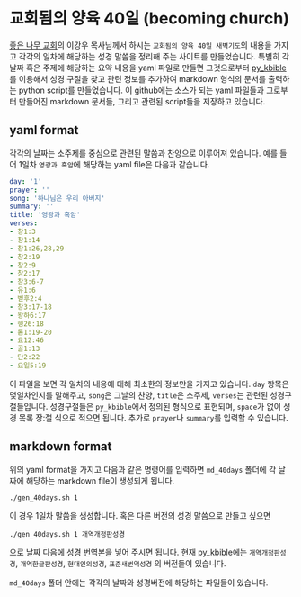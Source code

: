 # 교회됨의 양육 40일 (becoming church)

[좋은 나무 교회](http://www.goodtreech.org)의 이강우 목사님께서 하시는 `교회됨의 양육 40일 새벽기도`의 내용을 가지고 각각의 일차에 해당하는 성경 말씀을 정리해 주는 사이트를 만들었습니다. 특별히 각 날짜 혹은 주제에 해당하는 요약 내용을 yaml 파일로 만들면 그것으로부터 [py_kbible](https://github.com/sungcheolkim78/py_kbible)를 이용해서 성경 구절을 찾고 관련 정보를 추가하여 markdown 형식의 문서를 출력하는 python script를 만들었습니다. 이 github에는 소스가 되는 yaml 파일들과 그로부터 만들어진 markdown 문서들, 그리고 관련된 script들을 저장하고 있습니다.

## yaml format

각각의 날짜는 소주제를 중심으로 관련된 말씀과 찬양으로 이루어져 있습니다. 예를 들어 1일차 `영광과 흑암`에 해당하는 yaml file은 다음과 같습니다.

```yaml
day: '1'
prayer: ''
song: '하나님은 우리 아버지'
summary: ''
title: '영광과 흑암'
verses:
- 창1:3
- 창1:14
- 창1:26,28,29
- 창2:19
- 창2:9
- 창2:17
- 창3:6-7
- 유1:6
- 벧후2:4
- 창3:17-18
- 왕하6:17
- 행26:18
- 롬1:19-20
- 요12:46
- 골1:13
- 단2:22
- 요일5:19
```

이 파일을 보면 각 일차의 내용에 대해 최소한의 정보만을 가지고 있습니다. `day` 항목은 몇일차인지를 말해주고, `song`은 그날의 찬양, `title`은 소주제, `verses`는 관련된 성경구절들입니다. 성경구절들은 `py_kbible`에서 정의된 형식으로 표현되며, `space`가 없이 성경 목록 장:절 식으로 적으면 됩니다. 추가로 `prayer`나 `summary`를 입력할 수 있습니다.

## markdown format

위의 yaml format을 가지고 다음과 같은 명령어를 입력하면 `md_40days` 폴더에 각 날짜에 해당하는 markdown file이 생성되게 됩니다.

```
./gen_40days.sh 1
```

이 경우 1일차 말씀을 생성합니다. 혹은 다른 버전의 성경 말씀으로 만들고 싶으면

```
./gen_40days.sh 1 개역개정판성경
```

으로 날짜 다음에 성경 번역본을 넣어 주시면 됩니다. 현재 py_kbible에는 `개역개정판성경`, `개역한글판성경`, `현대인의성경`, `표준새번역성경` 의 버전들이 있습니다.

`md_40days` 폴더 안에는 각각의 날짜와 성경버전에 해당하는 파일들이 있습니다.
